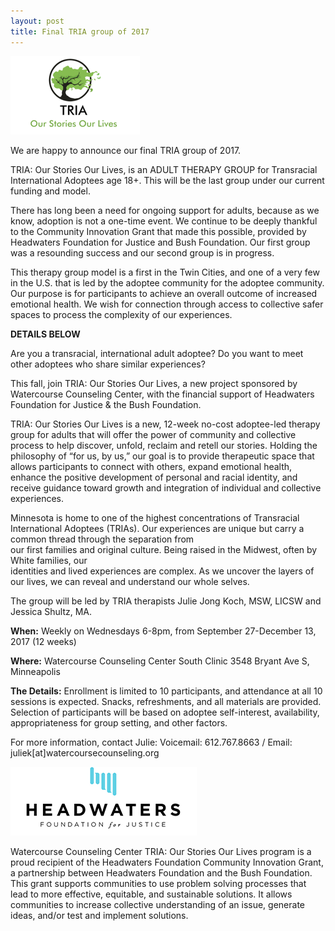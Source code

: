 ```yaml
---
layout: post
title: Final TRIA group of 2017
---
```


![TRIA logo](/images/tria-stories-lives.png)

We are happy to announce our final TRIA group of 2017.

TRIA: Our Stories Our Lives, is an ADULT THERAPY GROUP for Transracial International Adoptees age 18+. 
This will be the last group under our current funding and model. 

There has long been a need for ongoing support for adults, because as we know,
adoption is not a one-time event. We continue to be deeply thankful to the 
Community Innovation Grant that made this possible, provided by
Headwaters Foundation for Justice and Bush Foundation.
Our first group was a resounding success and our second group is in progress. 
 
This therapy group model is a first in the Twin Cities,
and one of a very few in the U.S. that is led by the adoptee community
for the adoptee community. Our purpose is for participants to achieve an overall outcome of increased emotional health. We wish for connection through access to collective safer spaces to process the complexity of our experiences. 

**DETAILS BELOW**

Are you a transracial, international adult adoptee? Do	you	want	to meet	other	adoptees	who	share	similar	experiences?

This	fall,	join	TRIA:	Our	Stories	Our	Lives, a	new	project	sponsored	by Watercourse	Counseling	Center, with	the	financial	support	of	Headwaters Foundation	for	Justice &	the	Bush	Foundation.

TRIA: Our	Stories	Our	Lives is	a	new,	12-week	no-cost	adoptee-led	therapy	group for	adults
that	will	offer	the	power	of	community	and	collective	process	to	help	discover,	unfold,	reclaim	
and	retell	our	stories.	Holding	the	philosophy	of	“for	us,	by	us,”	our	goal	is	to	provide
therapeutic	space	that	allows	participants	to	connect	with	others,	expand	emotional	health,	
enhance	the	positive	development	of personal	and	racial	identity,	and	receive	guidance toward
growth	and	integration of	individual	and collective	experiences.


Minnesota	is	home	to	one	of	the highest concentrations of	Transracial	International	Adoptees
(TRIAs).	Our	experiences	are	unique	but	carry	a	common	thread	through	the	separation	from	
our	first	families	and	original	culture. Being raised	in	the	Midwest,	often by	White	families, our	
identities	and	lived	experiences	are	complex.	As	we	uncover	the	layers of	our	lives,	we	can	
reveal	and	understand	our	whole	selves.

The group will be led by TRIA therapists Julie Jong Koch, MSW, LICSW and Jessica Shultz, MA.

**When:** Weekly on Wednesdays 6-8pm, from September 27-December 13, 2017 (12 weeks)

**Where:**
Watercourse Counseling Center South Clinic
3548 Bryant Ave S, Minneapolis

**The Details:** Enrollment is limited to 10 participants, and attendance at all 10 sessions is expected. Snacks, refreshments, and all materials are provided. Selection of participants will be based on adoptee self-interest, availability, appropriateness for group setting, and other factors.

For more information, contact Julie:
Voicemail: 612.767.8663 / Email: juliek[at]watercoursecounseling.org

![Headwaters Foundation for Justice logo](/images/headwaters-justice.png)

Watercourse Counseling Center TRIA: Our Stories Our Lives program is
a proud recipient of the Headwaters Foundation Community Innovation
Grant, a partnership between Headwaters Foundation and the Bush
Foundation. This grant supports communities to use problem solving
processes that lead to more effective, equitable, and sustainable
solutions. It allows communities to increase collective understanding
of an issue, generate ideas, and/or test and implement solutions.
